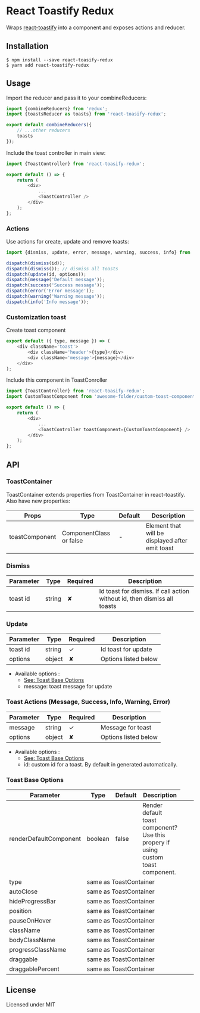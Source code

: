 # React Toastify Redux
Wraps [react-toastify](https://github.com/fkhadra/react-toastify) into a component and exposes actions and reducer.

## Installation
```
$ npm install --save react-toasify-redux
$ yarn add react-toastify-redux
```

## Usage
Import the reducer and pass it to your combineReducers:
```javascript
import {combineReducers} from 'redux';
import {toastsReducer as toasts} from 'react-toasify-redux';

export default combineReducers({
    // ...other reducers
    toasts
});
```

Include the toast controller in main view:
```javascript
import {ToastController} from 'react-toasify-redux';

export default () => {
    return (
        <div>
            ...
            <ToastController />
        </div>
    );
};
```

### Actions
Use actions for create, update and remove toasts:

```javascript
import {dismiss, update, error, message, warning, success, info} from 'react-toastify-redux';

dispatch(dismiss(id));
dispatch(dismiss()); // dismiss all toasts
dispatch(update(id, options));
dispatch(message('Default message'));
dispatch(success('Success message'));
dispatch(error('Error message'));
dispatch(warning('Warning message'));
dispatch(info('Info message'));
```

### Customization toast
Create toast component
```javascript
export default ({ type, message }) => (
    <div className='toast'>
        <div className='header'>{type}</div>
        <div className='message'>{message}</div>
    </div>
);
```

Include this component in ToastConroller
```javascript
import {ToastController} from 'react-toasify-redux';
import CustomToastComponent from 'awesome-folder/custom-toast-component';

export default () => {
    return (
        <div>
            ...
            <ToastController toastComponent={CustomToastComponent} />
        </div>
    );
};
```

## API

### ToastContainer
ToastContainer extends properties from ToastContainer in react-toastify. Also have new properties:

| Props          | Type                    | Default | Description                                      |
|----------------|-------------------------|---------|--------------------------------------------------|
| toastComponent | ComponentClass or false |   -     |  Element that will be displayed after emit toast |

### Dismiss
| Parameter | Type   | Required | Description                                                              |
|-----------|--------|----------|--------------------------------------------------------------------------|
| toast id  | string | ✘        | Id toast for dismiss. If call action without id, then dismiss all toasts |

### Update
| Parameter | Type   | Required | Description          |
|-----------|--------|----------|----------------------|
| toast id  | string | ✓        | Id toast for update  |
| options   | object | ✘        | Options listed below |
* Available options :
	* [See: Toast Base Options](#toast-base-option)
	* message: toast message for update

### Toast Actions (Message, Success, Info, Warning, Error)
| Parameter | Type   | Required | Description          |
|-----------|--------|----------|----------------------|
| message   | string | ✓        | Message for toast    |
| options   | object | ✘        | Options listed below |
* Available options :
	* [See: Toast Base Options](#toast-base-option)
	* id: custom id for a toast. By default in generated automatically.

### <a name="toast-base-option">Toast Base Options</a>
| Parameter              | Type    | Default | Description          |
|------------------------|---------|---------|----------------------|
| renderDefaultComponent | boolean | false   | Render default toast component? Use this propery if using custom toast component. |
| type <td colspan=3>same as ToastContainer
| autoClose <td colspan=3>same as ToastContainer
| hideProgressBar <td colspan=3>same as ToastContainer
| position <td colspan=3>same as ToastContainer
| pauseOnHover <td colspan=3>same as ToastContainer
| className <td colspan=3>same as ToastContainer
| bodyClassName <td colspan=3>same as ToastContainer
| progressClassName <td colspan=3>same as ToastContainer
| draggable <td colspan=3>same as ToastContainer
| draggablePercent <td colspan=3>same as ToastContainer

## License
Licensed under MIT